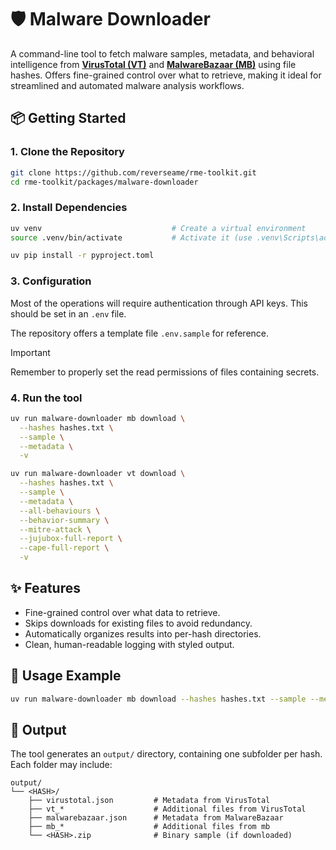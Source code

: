 # 🛡️ Malware Downloader

A command-line tool to fetch malware samples, metadata, and behavioral intelligence from **[VirusTotal (VT)](https://www.virustotal.com)** and **[MalwareBazaar (MB)](https://bazaar.abuse.ch)** using file hashes. Offers fine-grained control over what to retrieve, making it ideal for streamlined and automated malware analysis workflows.

## 📦 Getting Started

### 1. Clone the Repository

```bash
git clone https://github.com/reverseame/rme-toolkit.git
cd rme-toolkit/packages/malware-downloader
```

### 2. Install Dependencies

```bash
uv venv                             # Create a virtual environment
source .venv/bin/activate           # Activate it (use .venv\Scripts\activate on Windows)
```

```bash
uv pip install -r pyproject.toml
```

### 3. Configuration

Most of the operations will require authentication through API keys. This should be set in an `.env` file.

The repository offers a template file `.env.sample` for reference.

> [!IMPORTANT]
> Remember to properly set the read permissions of files containing secrets.

### 4. Run the tool

```bash
uv run malware-downloader mb download \
  --hashes hashes.txt \
  --sample \
  --metadata \
  -v
```

```bash
uv run malware-downloader vt download \
  --hashes hashes.txt \
  --sample \
  --metadata \
  --all-behaviours \
  --behavior-summary \
  --mitre-attack \
  --jujubox-full-report \
  --cape-full-report \
  -v
```

## ✨ Features

- Fine-grained control over what data to retrieve.
- Skips downloads for existing files to avoid redundancy.
- Automatically organizes results into per-hash directories.
- Clean, human-readable logging with styled output.

## 🚀 Usage Example

```bash
uv run malware-downloader mb download --hashes hashes.txt --sample --metadata
```

## 📂 Output

The tool generates an `output/` directory, containing one subfolder per hash. Each folder may include:

```
output/
└── <HASH>/
    ├── virustotal.json         # Metadata from VirusTotal
    ├── vt_*                    # Additional files from VirusTotal
    ├── malwarebazaar.json      # Metadata from MalwareBazaar
    ├── mb_*                    # Additional files from mb
    └── <HASH>.zip              # Binary sample (if downloaded)
```
